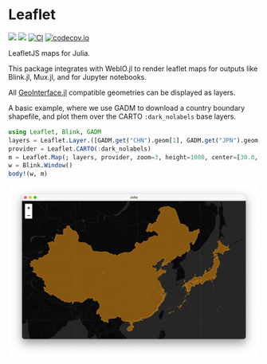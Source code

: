 # Leaflet

[![](https://img.shields.io/badge/docs-stable-blue.svg)](https://JuliaGeo.github.io/Leaflet.jl/stable)
[![](https://img.shields.io/badge/docs-dev-blue.svg)](https://JuliaGeo.github.io/Leaflet.jl/dev)
[![CI](https://github.com/JuliaGeo/Leaflet.jl/actions/workflows/CI.yml/badge.svg)](https://github.com/JuliaGeo/Leaflet.jl/actions/workflows/CI.yml)
[![codecov.io](http://codecov.io/github/JuliaGeo/Leaflet.jl/coverage.svg?branch=main)](http://codecov.io/github/yeesian/Leaflet.jl?branch=main)

LeafletJS maps for Julia.

This package integrates with WebIO.jl to render leaflet maps for outputs like 
Blink.jl, Mux.jl, and for Jupyter notebooks.

All [GeoInterface.jl](https://github.com/JuliaGeo/GeoInterface.jl) compatible geometries can be displayed as layers.

A basic example, where we use GADM to download a country boundary shapefile,
and plot them over the CARTO `:dark_nolabels` base layers.

```julia
using Leaflet, Blink, GADM
layers = Leaflet.Layer.([GADM.get("CHN").geom[1], GADM.get("JPN").geom[1]]; color=:orange); 
provider = Leaflet.CARTO(:dark_nolabels)
m = Leaflet.Map(; layers, provider, zoom=3, height=1000, center=[30.0, 120.0]);
w = Blink.Window()
body!(w, m)
```
![](docs/img/example-fs8.png)
